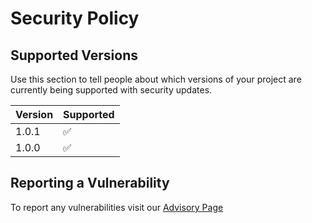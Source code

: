 # Security Policy

## Supported Versions

Use this section to tell people about which versions of your project are
currently being supported with security updates.

| Version | Supported          |
| ------- | ------------------ |
| 1.0.1   | :white_check_mark: |
| 1.0.0   | :white_check_mark: |


## Reporting a Vulnerability

To report any vulnerabilities visit our [Advisory Page](https://github.com/brighammerrick/blackjack/security/advisories/new)
